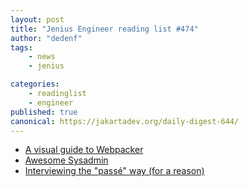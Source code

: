 ```yaml
---
layout: post
title: "Jenius Engineer reading list #474"
author: "dedenf"
tags:
    - news
    - jenius

categories:
    - readinglist
    - engineer
published: true
canonical: https://jakartadev.org/daily-digest-644/
---
```


- [A visual guide to Webpacker](https://rossta.net/blog/visual-guide-to-webpacker.html)
- [Awesome Sysadmin](https://github.com/kahun/awesome-sysadmin)
- [Interviewing the "passé" way (for a reason)](https://no-kill-switch.ghost.io/interviewing-the-passe-way-for-a-reason/)
